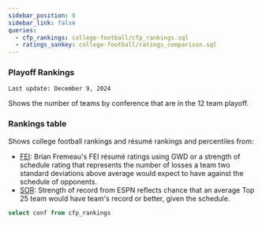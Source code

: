 ```yaml
---
sidebar_position: 0
sidebar_link: false
queries:
  - cfp_rankings: college-football/cfp_rankings.sql
  - ratings_sankey: college-football/ratings_comparison.sql
---
```


### Playoff Rankings

`Last update: December 9, 2024`

Shows the number of teams by conference that are in the 12 team playoff. 

<SankeyDiagram
  data={ratings_sankey} 
  title="Sankey Diagram by Conference" 
  sourceCol=source
  targetCol=target 
  valueCol=value
  valueFMT=num1
  nodeLabels=name
  linkLabels=full
  />


### Rankings table
Shows college football rankings and résumé rankings and percentiles from: 
- [FEI](https://www.bcftoys.com/2024-cfp/): Brian Fremeau's FEI résumé ratings using GWD or a strength of schedule rating that represents the number of losses a team two standard deviations above average would expect to have against the schedule of opponents. 
- [SOR](https://www.espn.com/college-football/fpi/_/view/resume): Strength of record from ESPN reflects chance that an average Top 25 team would have team's record or better, given the schedule.

```sql confs
select conf from cfp_rankings
```

<Dropdown data={confs} name=conf value=conf defaultValue="%">
  <DropdownOption value="%" valueLabel="All conferences"/>
</Dropdown>


<DataTable data={cfp_rankings} rows=all rowNumbers=true>
  <Column id=team_name title="Team"/>
  <Column id=cfp_rank title="CFP Rank"/>
  <Column id=sor title="Rank" colGroup="SOR"/>
  <Column id=fei_resume_rank title="Rank" colGroup="FEI"/>
</DataTable>
